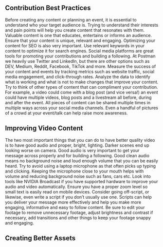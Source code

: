 ## Contribution Best Practices
Before creating any content or planning an event, it is essential to understand who your target audience is. Trying to understand their interests and pain points will help you create content that resonates with them. Valuable content is one that educates, entertains or informs an audience. Ensure that your content is unique, relevant and engaging. Optimizing your content for SEO is also very important. Use relevant keywords in your content to optimize it for search engines. Social media platforms are great tools for promoting your contributions and building a following. At Postman we heavily use Twitter and LinkedIn, but there are other options such as DEV, Medium, Reddit, Facebook, TikTok and more. Measure the success of your content and events by tracking metrics such as website traffic, social media engagement, and click-through rates. Analyze the data to identify what is working and what is not to make changes that improve your content. Try to think of other types of content that can compliment your contribution. For example, a video could come with a blog post (and vice versa!) an event could have multiple videos, blog posts and a livestream all before, during and after the event. All pieces of content can be shared multiple times in multiple ways across your social media channels. Even a handful of pictures of a crowd at your event/talk can help raise more awareness.

## Improving Video Content
The two most important things that you can do to have better quality video is to have good audio and proper, bright, lighting. Darker scenes end up looking worse on camera. Good audio is very important to get your message across properly and for building a following. Good clean audio means no background noise and loud enough volume that you can be easily heard. Try to avoid using a laptop microphone as that often picks up typing and clicking. Keeping the microphone close to your mouth helps with volume and reducing background noise such as fans, cars etc.
Look into tools like NVIDIA Broadcast if you have supported hardware to improve your audio and video automatically. Ensure you have a proper zoom level so small text is easily read on mobile devices. Consider going off-script, or likewise, even write a script if you don’t usually use one. Scripts can help you deliver your message more effectively and help you make more engaging, informative and easy to follow content. Be sure to edit your footage to remove unnecessary footage, adjust brightness and contrast if necessary, add transitions and other things to keep your footage snappy and engaging.

## Creating Better Assets
